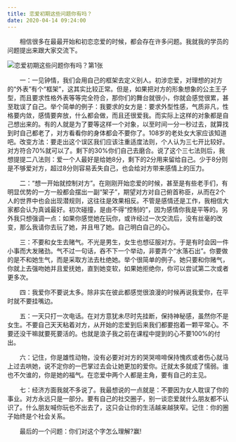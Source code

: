 ```yaml
---
title: 恋爱初期这些问题你有吗？
date: 2020-04-14 09:24:00
---
```




　　相信很多在最最开始和初恋恋爱的时候，都会存在许多问题。我就我的学员的问题提出来跟大家交流下。

![恋爱初期这些问题你有吗？第1张](/img/a61197201885d7624dca7d19c9ea1c18.jpg)

　　一：一见钟情，我们会用自己的框架去定义别人。初涉恋爱，对理想的对方的“外表”有个“框架”，这其实比较正常。但是，如果把对方的形象想象的公主王子型，而且要求性格外表等等完全符合，那你们的舞台就很小，你就会感觉很累，甚至耽误了自己。举个简单的例子：我要求的女方是：要求外型性感，气质非凡，性格要内敛，感情要奔放，什么都会做，而且还很爱我。而实际上这样的对象都是自己想出来的。有的人就是为了要等这样一个对象，以至时间一分一秒过去，就算找到时自己都老了，对方看看你的身体都会不要你了。108岁的老处女大家应该知道吧。改变方法：要走出这个误区我们应该注重适度法则，个人认为三七开比较好。对方符合70%就可以了。剩下的30%你们自己去磨合。说了这个三七法则后，我想提提二八法则：爱一个人最好是给她8分，剩下的2分用来留给自己。少于8分则是不够爱对方，超过8分则容易丢失自己，也会给对方带来感情上的压力。

　　二：“想一开始就控制对方”。在刚刚开始恋爱的时候，甚至是有些老手们，有明显优势的一方一般都会摆出一副“架子”，期望对方对自己俯首称臣，从而在2个人的世界中也会出现潜规则，这往往是效果相反。不管是感情还是工作，我相信大家都会认为真诚最好。初次碰撞，是由不得“控制的”，因为感情你我是平等的。另外我只想强调一点：如果你感觉她在玩你，或许经过一次交流后，没有丝毫的改变，那么我请你去玩了她，并且甩了她。自己明白自己的心。

　　三：不要和女生去赌气。不光是男生，女生也想征服对方。于是有时会因一件小事而大发赌劲。气不过一句话，吞不下一个举动，非要弄个“水落石出”。你要做的是不和她生气，而是采取方法去杜绝她。举个很简单的例子。她只要和你赌气，你就上去强吻她并且爱抚她，直到她变软，如果她拒绝你，你可以尝试第二次或者更多次。

　　四：我爱你不要说太多。除非实在彼此都感觉很浪漫的时候再说我爱你，在平时就不要挂嘴边。

　　五：一天只打一次电话。在对方意犹未尽时先挂断，保持神秘感，虽然你不是女生。不要自己天天粘着对方，从开始的恋爱到后来我们都要抱着一颗平常心。不要还没干嘛就要死要活的。也就是浪子我之前在课程中提到的心不要100%的付出。

　　六：记住，你是雄性动物，没有必要对对方的哭哭啼啼保持愧疚或者伤心就马上过去哄她，说不定你的一巴掌过去会让她更加的爱你。迁就太多就成了懦弱。谁也不欠谁的，你是她的福气。在恋爱中两个人都是主角，要有自己的主见。

　　七：经济方面我就不多说了。我最想说的一点就是：不要因为女人耽误了你的事业。对方永远只是一部分。要有自己的社交圈子，别一谈恋爱就什么朋友都不认识了。什么朋友喊你玩也不出去了，这只会让你的生活越来越狭窄。记住：你的圈子始终是个社会关系。

　　最后的一个问题：你们对这个字怎么理解?赢!